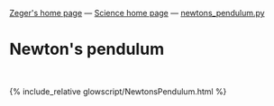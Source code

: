 [Zeger's home page](https://www.hendrikse.name/) &mdash; [Science home page](https://www.hendrikse.name/science/) &mdash; [newtons_pendulum.py](glowscript/newtons_pendulum.html)

# Newton&apos;s pendulum
<div class="header_line"><br/></div>

{% include_relative glowscript/NewtonsPendulum.html %}
